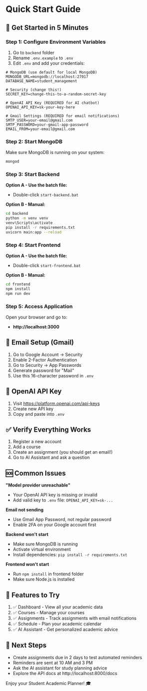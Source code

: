# Quick Start Guide

## 🚀 Get Started in 5 Minutes

### Step 1: Configure Environment Variables

1. Go to `backend` folder
2. Rename `.env.example` to `.env`
3. Edit `.env` and add your credentials:

```env
# MongoDB (use default for local MongoDB)
MONGODB_URL=mongodb://localhost:27017
DATABASE_NAME=student_management

# Security (change this!)
SECRET_KEY=change-this-to-a-random-secret-key

# OpenAI API Key (REQUIRED for AI chatbot)
OPENAI_API_KEY=sk-your-key-here

# Gmail Settings (REQUIRED for email notifications)
SMTP_USER=your-email@gmail.com
SMTP_PASSWORD=your-gmail-app-password
EMAIL_FROM=your-email@gmail.com
```

### Step 2: Start MongoDB

Make sure MongoDB is running on your system:
```bash
mongod
```

### Step 3: Start Backend

**Option A - Use the batch file:**
- Double-click `start-backend.bat`

**Option B - Manual:**
```bash
cd backend
python -m venv venv
venv\Scripts\activate
pip install -r requirements.txt
uvicorn main:app --reload
```

### Step 4: Start Frontend

**Option A - Use the batch file:**
- Double-click `start-frontend.bat`

**Option B - Manual:**
```bash
cd frontend
npm install
npm run dev
```

### Step 5: Access Application

Open your browser and go to:
- **http://localhost:3000**

## 📧 Email Setup (Gmail)

1. Go to Google Account → Security
2. Enable 2-Factor Authentication
3. Go to Security → App Passwords
4. Generate password for "Mail"
5. Use this 16-character password in `.env`

## 🤖 OpenAI API Key

1. Visit https://platform.openai.com/api-keys
2. Create new API key
3. Copy and paste into `.env`

## ✅ Verify Everything Works

1. Register a new account
2. Add a course
3. Create an assignment (you should get an email!)
4. Go to AI Assistant and ask a question

## 🆘 Common Issues

**"Model provider unreachable"**
- Your OpenAI API key is missing or invalid
- Add valid key to `.env` file: `OPENAI_API_KEY=sk-...`

**Email not sending**
- Use Gmail App Password, not regular password
- Enable 2FA on your Google account first

**Backend won't start**
- Make sure MongoDB is running
- Activate virtual environment
- Install dependencies: `pip install -r requirements.txt`

**Frontend won't start**
- Run `npm install` in frontend folder
- Make sure Node.js is installed

## 📱 Features to Try

1. ✅ Dashboard - View all your academic data
2. ✅ Courses - Manage your courses
3. ✅ Assignments - Track assignments with email notifications
4. ✅ Schedule - Plan your academic calendar
5. ✅ AI Assistant - Get personalized academic advice

## 🎯 Next Steps

- Create assignments due in 2 days to test automated reminders
- Reminders are sent at 10 AM and 3 PM
- Ask the AI assistant for study planning advice
- Explore the API docs at http://localhost:8000/docs

Enjoy your Student Academic Planner! 🎓
